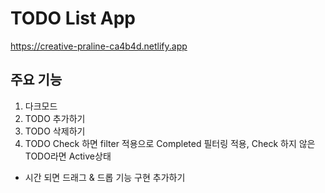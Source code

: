 # TODO List App
https://creative-praline-ca4b4d.netlify.app

## 주요 기능

1. 다크모드
2. TODO 추가하기
3. TODO 삭제하기
4. TODO Check 하면 filter 적용으로 Completed 필터링 적용, Check 하지 않은 TODO라면 Active상태

* 시간 되면 드래그 & 드롭 기능 구현 추가하기

